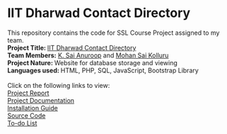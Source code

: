 # IIT Dharwad Contact Directory
<html>
  <h>
This repository contains the code for SSL Course Project assigned to my team.
  </h>
  <body><br>
    <b> Project Title: </b> <a href="http://10.250.8.18/iitdhcd-new/pro0.php">IIT Dharwad Contact Directory</a> <br>
    <b>Team Members:</b> <a href="https://ksanu1998.github.io/new_profile/index.html">K. Sai Anuroop</a> and <a href="https://mohansaikolluru.github.io/profile.github.io/profile1.html">Mohan Sai Kolluru</a><br>
  <b>Project Nature: </b>Website for database storage and viewing <br>
  <b>Languages used: </b>HTML, PHP, SQL, JavaScript, Bootstrap Library <br><br>
<!--Estimated Duration of Project: One month-->
Click on the following links to view:<br>
<a href="https://github.com/mohansaikolluru/iitdh_contact_directory-1/blob/master/sslpro.pdf">Project Report</a><br>
<a href="https://github.com/mohansaikolluru/iitdh_contact_directory-1/blob/master/documentation.pdf">Project Documentation</a><br>
<a href="https://github.com/mohansaikolluru/iitdh_contact_directory-1/blob/master/README.txt">Installation Guide</a><br>
<a href="https://github.com/mohansaikolluru/iitdh_contact_directory-1/blob/master/iitdhcd-new.tgz">Source Code</a><br>
<a href="https://github.com/ksanu1998/iitdh_contact_directory/blob/master/to_do.txt">To-do List</a><br>
</body>
</html>
